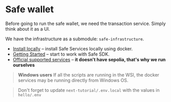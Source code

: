 
# Safe wallet

Before going to run the safe wallet, we need the transaction
service.
Simply think about it as a UI.

We have the infrastructure as a submodule:
`safe-infrastructure`.

* [Install locally](https://github.com/safe-global/safe-infrastructure/blob/main/docs/running_locally.md) &ndash; install Safe Services locally using docker.
* [Getting Started](https://github.com/safe-global/safe-core-sdk/blob/main/guides/integrating-the-safe-core-sdk.md) &ndash; start to work with Safe SDK.
* [Official supported services](https://docs.safe.global/safe-core-api/available-services) &ndash; **it doesn't have sepolia, that's why we run ourselves**


> **Windows users**
> If all the scripts are running in the WSl, the docker services
> may be running directly from Windows OS.

> Don't forget to update `next-tutorial/.env.local` with
> the values in `hello/.env`

